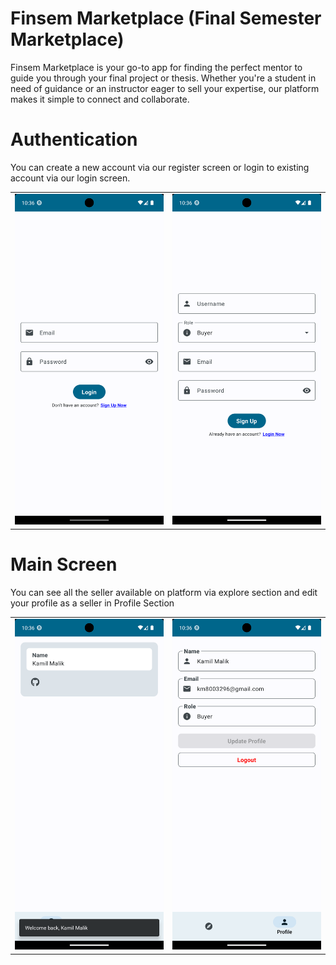 # Finsem Marketplace (Final Semester Marketplace)

Finsem Marketplace is your go-to app for finding the perfect mentor to guide you through your final project or thesis. Whether you're a student in need of guidance or an instructor eager to sell your expertise, our platform makes it simple to connect and collaborate.

# Authentication
You can create a new account via our register screen or login to existing account via our login screen.
<table>
  <tr>
    <td><img src="img/login.png" alt="Image 1"></td>
    <td><img src="img/register.png" alt="Image 2"></td>
  </tr>
</table>

# Main Screen
You can see all the seller available on platform via explore section and edit your profile as a seller in Profile Section
<table>
  <tr>
    <td><img src="img/explore.png" alt="Image 1"></td>
    <td><img src="img/profile.png" alt="Image 2"></td>
  </tr>
</table>
